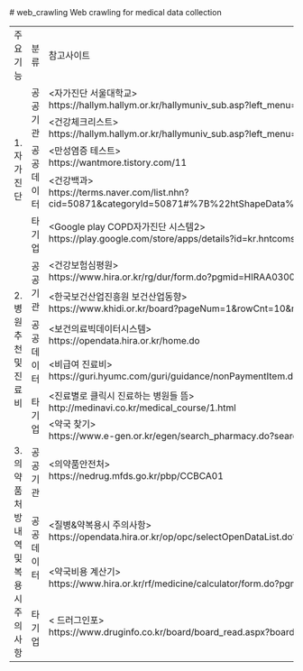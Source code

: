 <!DOCTYPE html PUBLIC "-//W3C//DTD HTML 4.01//EN" "http://www.w3.org/TR/html4/strict.dtd">
<html>
  <head>
      <meta http-equiv="Content-Type" content="text/html; charset=utf-8">
      <meta name="generator" content="PhpSpreadsheet, https://github.com/PHPOffice/PhpSpreadsheet">
      <meta name="author" content="user" />
  </head>

  <body>
 # web_crawling
 Web crawling for medical data collection
    <table border="0" cellpadding="0" cellspacing="0" id="sheet0" class="sheet0 gridlines">
        <col class="col0">
        <col class="col1">
        <col class="col2">
        <col class="col3">
        <col class="col4">
        <col class="col5">
        <tbody>
          <tr class="row0">
            <td class="column0 style2 s">주요기능</td>
            <td class="column1 style2 s">분류</td>
            <td class="column2 style7 s style9" colspan="4">참고사이트</td>
          </tr>
          <tr class="row1">
            <td class="column0 style6 s style5" rowspan="6">1. 자가진단</td>
            <td class="column1 style6 s style5" rowspan="2">공공기관</td>
            <td class="column2 style10 s style12" colspan="4">&lt;자가진단 서울대학교&gt;<br />
https://hallym.hallym.or.kr/hallymuniv_sub.asp?left_menu=left_health&amp;screen=ptm803</td>
          </tr>
          <tr class="row2">
            <td class="column2 style10 s style12" colspan="4">&lt;건강체크리스트&gt;<br />
https://hallym.hallym.or.kr/hallymuniv_sub.asp?left_menu=left_health&amp;screen=ptm803</td>
          </tr>
          <tr class="row3">
            <td class="column1 style6 s style5" rowspan="2">공공데이터</td>
            <td class="column2 style10 s style12" colspan="4">&lt;만성염증 테스트&gt;<br />
https://wantmore.tistory.com/11</td>
          </tr>
          <tr class="row4">
            <td class="column2 style10 s style12" colspan="4">&lt;건강백과&gt;<br />
https://terms.naver.com/list.nhn?cid=50871&amp;categoryId=50871#%7B%22htShapeData%22%3A%7B%22mark%22%3A%22all%22%2C%22shape%22%3A%22all%22%2C%22color%22%3A%22all%22%2C%22form%22%3A%22all%22%2C%22line%22%3A%22all%22%7D%2C%22sRangeType%22%3A%22a%22%2C%22nPage%22%3A1%7D</td>
          </tr>
          <tr class="row5">
            <td class="column1 style6 s style5" rowspan="2">타기업</td>
            <td class="column2 style10 s style12" colspan="4">&lt;Google play COPD자가진단 시스템2&gt;<br />
https://play.google.com/store/apps/details?id=kr.hntcoms.self_test_for_control_group</td>
          </tr>
          <tr class="row6">
            <td class="column2 style13 null style15" colspan="4"></td>
          </tr>
          <tr class="row7">
            <td class="column0 style3 s style5" rowspan="7">2.병원추천<br />
및<br />
진료비</td>
            <td class="column1 style6 s style5" rowspan="3">공공기관</td>
            <td class="column2 style10 s style12" colspan="4">&lt;건강보험심평원&gt;<br />
https://www.hira.or.kr/rg/dur/form.do?pgmid=HIRAA030029000000#</td>
          </tr>
          <tr class="row8">
            <td class="column2 style10 null style12" colspan="4"></td>
          </tr>
          <tr class="row9">
            <td class="column2 style10 s style12" colspan="4">&lt;한국보건산업진흥원 보건산업동향&gt;<br />
https://www.khidi.or.kr/board?pageNum=1&amp;rowCnt=10&amp;menuId=MENU01783&amp;maxIndex=00488242389998&amp;minIndex=00001777199998&amp;schType=0&amp;schText=&amp;categoryId=&amp;continent=&amp;country=&amp;upDown=0&amp;boardStyle=&amp;no1=331</td>
          </tr>
          <tr class="row10">
            <td class="column1 style6 s style5" rowspan="2">공공데이터</td>
            <td class="column2 style10 s style12" colspan="4">&lt;보건의료빅데이터시스템&gt;<br />
https://opendata.hira.or.kr/home.do</td>
          </tr>
          <tr class="row11">
            <td class="column2 style10 s style12" colspan="4">&lt;비급여 진료비&gt;<br />
https://guri.hyumc.com/guri/guidance/nonPaymentItem.do</td>
          </tr>
          <tr class="row12">
            <td class="column1 style6 s style5" rowspan="2">타기업</td>
            <td class="column2 style10 s style12" colspan="4">&lt;진료별로 클릭시 진료하는 병원들 뜸&gt;<br />
http://medinavi.co.kr/medical_course/1.html</td>
          </tr>
          <tr class="row13">
            <td class="column2 style18 s style15" colspan="4">&lt;약국 찾기&gt;<br />
https://www.e-gen.or.kr/egen/search_pharmacy.do?searchType=map</td>
          </tr>
          <tr class="row14">
            <td class="column0 style3 s style5" rowspan="6">3.의약품<br />
처방내역<br />
및 <br />
복용시<br />
주의사항</td>
            <td class="column1 style6 s style5" rowspan="2">공공기관</td>
            <td class="column2 style10 s style12" colspan="4">&lt;의약품안전처&gt;<br />
https://nedrug.mfds.go.kr/pbp/CCBCA01</td>
          </tr>
          <tr class="row15">
            <td class="column2 style13 null style15" colspan="4"></td>
          </tr>
          <tr class="row16">
            <td class="column1 style6 s style5" rowspan="2">공공데이터</td>
            <td class="column2 style10 s style12" colspan="4">&lt;질병&amp;약복용시 주의사항&gt;<br />
https://opendata.hira.or.kr/op/opc/selectOpenDataList.do?sno=0&amp;publDataTpCd=&amp;searchCnd=&amp;searchWrd=&amp;pageIndex=1</td>
          </tr>
          <tr class="row17">
            <td class="column2 style10 s style12" colspan="4">&lt;약국비용 계산기&gt;<br />
https://www.hira.or.kr/rf/medicine/calculator/form.do?pgmid=HIRAA030037000000</td>
          </tr>
          <tr class="row18">
            <td class="column1 style6 s style5" rowspan="2">타기업</td>
            <td class="column2 style10 s style12" colspan="4">&lt; 드러그인포&gt;<br />
https://www.druginfo.co.kr/board/board_read.aspx?boardId=1001&amp;articleId=37192&amp;articleNum=17405&amp;startNum=17362&amp;maxNum=17382&amp;requestPage=2&amp;fileId=&amp;reqDirectory1=0&amp;reqDirectory2=0&amp;reqReply=0&amp;reqInterest=0&amp;BestPeople=&amp;</td>
          </tr>
          <tr class="row19">
            <td class="column2 style13 null style15" colspan="4"></td>
          </tr>
        </tbody>
    </table>
  </body>
</html>

 
